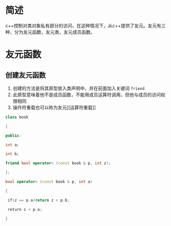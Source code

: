 # 简述
c++控制对类对象私有部分的访问，在这种情况下，从c++提供了友元。友元有三种，分为友元函数，友元类，友元成员函数。
# 友元函数
## 创建友元函数
1. 创建的方法是将其原型放入类声明中，并在前面加入关键词 `friend`
2. 此原型意味着他不是成员函数，不能用成员运算符调用，但他与成员的访问权限相同
3. 操作符重载也可以称为友元[[运算符重载]]
```cpp
class book

{

public:

int a;

int b;

friend bool operator< (const book & p, int z);

};

bool operator< (const book & p, int a)

{

 if(z == p.a)return z < p.b;

 return z < p.a;

}
```